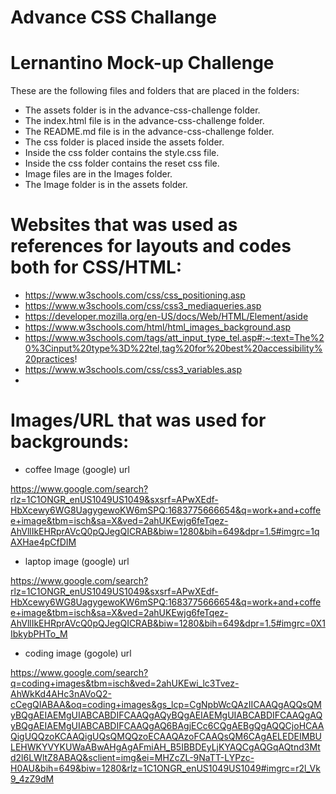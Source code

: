 # Advance CSS Challange

# Lernantino Mock-up Challenge

These are the following files and folders that are placed in the folders:

- The assets folder is in the advance-css-challenge folder.
- The index.html file is in the advance-css-challenge folder.
- The README.md file is in the advance-css-challenge folder.
- The css folder is placed inside the assets folder.
- Inside the css folder contains the style.css file.
- Inside the css folder contains the reset css file.
- Image files are in the Images folder.
- The Image folder is in the assets folder.


# Websites that was used as references for layouts and codes both for CSS/HTML:

* https://www.w3schools.com/css/css_positioning.asp
* https://www.w3schools.com/css/css3_mediaqueries.asp
* https://developer.mozilla.org/en-US/docs/Web/HTML/Element/aside
* https://www.w3schools.com/html/html_images_background.asp
* https://www.w3schools.com/tags/att_input_type_tel.asp#:~:text=The%20%3Cinput%20type%3D%22tel,tag%20for%20best%20accessibility%20practices!
* https://www.w3schools.com/css/css3_variables.asp
* 

# Images/URL that was used for backgrounds:

* coffee Image (google) url

https://www.google.com/search?rlz=1C1ONGR_enUS1049US1049&sxsrf=APwXEdf-HbXcewy6WG8UagygewoKW6mSPQ:1683775666654&q=work+and+coffee+image&tbm=isch&sa=X&ved=2ahUKEwjg6feTqez-AhVllIkEHRprAVcQ0pQJegQICRAB&biw=1280&bih=649&dpr=1.5#imgrc=1qAXHae4pCfDIM

* laptop image (google) url

https://www.google.com/search?rlz=1C1ONGR_enUS1049US1049&sxsrf=APwXEdf-HbXcewy6WG8UagygewoKW6mSPQ:1683775666654&q=work+and+coffee+image&tbm=isch&sa=X&ved=2ahUKEwjg6feTqez-AhVllIkEHRprAVcQ0pQJegQICRAB&biw=1280&bih=649&dpr=1.5#imgrc=0X1IbkybPHTo_M

* coding image (gogole) url

https://www.google.com/search?q=coding+images&tbm=isch&ved=2ahUKEwi_lc3Tvez-AhWkKd4AHc3nAVoQ2-cCegQIABAA&oq=coding+images&gs_lcp=CgNpbWcQAzIICAAQgAQQsQMyBQgAEIAEMgUIABCABDIFCAAQgAQyBQgAEIAEMgUIABCABDIFCAAQgAQyBQgAEIAEMgUIABCABDIFCAAQgAQ6BAgjECc6CQgAEBgQgAQQCjoHCAAQigUQQzoKCAAQigUQsQMQQzoECAAQAzoFCAAQsQM6CAgAELEDEIMBULEHWKYVYKUWaABwAHgAgAFmiAH_B5IBBDEyLjKYAQCgAQGqAQtnd3Mtd2l6LWltZ8ABAQ&sclient=img&ei=MHZcZL-9NaTT-LYPzc-H0AU&bih=649&biw=1280&rlz=1C1ONGR_enUS1049US1049#imgrc=r2l_Vk9_4zZ9dM
